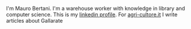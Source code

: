 I'm Mauro Bertani. I'm a warehouse worker with knowledge in library and computer science.
This is my [linkedin profile](https://www.linkedin.com/in/mauro-bertani/). For [agri-cultore.it](https://agri-cultore.it) I write articles about Gallarate

<!---
bertanimauro/bertanimauro is a ✨ special ✨ repository because its `README.md` (this file) appears on your GitHub profile.
You can click the Preview link to take a look at your changes.
--->
